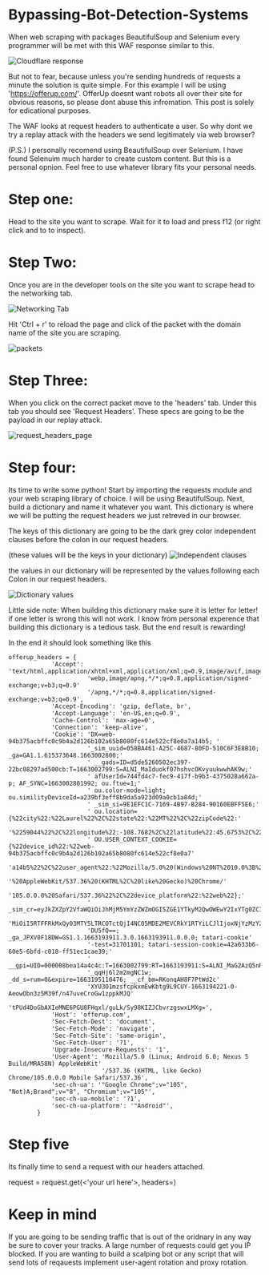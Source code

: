 # Bypassing-Bot-Detection-Systems

When web scraping with packages BeautifulSoup and Selenium every programmer will be met with this WAF response similar to this.

![Cloudflare response](https://user-images.githubusercontent.com/92893340/191365938-33fc8827-fd66-4621-a32e-cca75e020696.JPG)

But not to fear, because unless you're sending hundreds of requests a minute the solution is quite simple. For this example I will be using 'https://offerup.com/'. OfferUp doesnt want robots all over their site for obvious reasons, so please dont abuse this infromation. This post is solely for edicational purposes. 

The WAF looks at request headers to authenticate a user. So why dont we try a replay attack with the headers we send legitimately via web browser?

(P.S.) I personally recomend using BeautifulSoup over Selenium. I have found Selenuim much harder to create custom content. But this is a personal opnion. Feel free to use whatever library fits your personal needs.

# Step one: 
Head to the site you want to scrape. Wait for it to load and press f12 (or right click and to to inspect).

# Step Two: 
Once you are in the developer tools on the site you want to scrape head to the networking tab. 

![Networking Tab](https://user-images.githubusercontent.com/92893340/191372115-629c74ad-bb33-415a-b095-2a41117dd83a.JPG)

Hit 'Ctrl + r' to reload the page and click of the packet with the domain name of the site you are scraping. 

![packets](https://user-images.githubusercontent.com/92893340/191372797-feb28247-7a0f-40dc-96af-9640e9ffccb3.JPG)

# Step Three:
When you click on the correct packet move to the 'headers' tab. Under this tab you should see 'Request Headers'. These specs are going to be the payload in our replay attack. 

![request_headers_page](https://user-images.githubusercontent.com/92893340/191373933-25df8b23-9fd7-48c7-8fe9-678f65de32d6.JPG)

# Step four:
Its time to write some python! Start by importing the requests module and your web scraping library of choice. I will be using BeautifulSoup.
Next, build a dictionary and name it whatever you want. This dictionary is where we will be putting the request headers we just retreved in our browser. 

The keys of this dictionary are going to be the dark grey color independent clauses before the colon in our request headers. 

(these values will be the keys in your dictionary) 
![Independent clauses](https://user-images.githubusercontent.com/92893340/191376504-b2ca4ee5-8841-4fab-818e-7fa36d8ef514.JPG)

the values in our dictionary will be represented by the values following each Colon in our request headers.

![Dictionary values](https://user-images.githubusercontent.com/92893340/191377863-dcaaed9b-6e3a-4597-952e-6ab5679287d8.JPG)

Little side note: When building this dictionary make sure it is letter for letter! if one letter is wrong this will not work. I know from personal experence that building this dictionary is a tedious task. But the end result is rewarding!

In the end it should look something like this
```
offerup_headers = {
            'Accept': 'text/html,application/xhtml+xml,application/xml;q=0.9,image/avif,image/'
                      'webp,image/apng,*/*;q=0.8,application/signed-exchange;v=b3;q=0.9'
                      '/apng,*/*;q=0.8,application/signed-exchange;v=b3;q=0.9',
            'Accept-Encoding': 'gzip, deflate, br',
            'Accept-Language': 'en-US,en;q=0.9',
            'Cache-Control': 'max-age=0',
            'Connection': 'keep-alive',
            'Cookie': 'DX=web-94b375acbffc0c9b4a2d126b102a65b8080fc614e522cf8e0a7a14b5; '
                      '_sim_uuid=058BA461-A25C-4687-80FD-510C6F3E8B10; _ga=GA1.1.615373648.1663002800;'
                      ' __gads=ID=d5de5260502ec397-22bc08297ad500cb:T=1663002799:S=ALNI_MaIduokf07hshvcOKvyuukwwhAK9w;'
                      ' afUserId=744fd4c7-fec9-417f-b9b3-4375028a662a-p; AF_SYNC=1663002801992; ou.ftue=1;'
                      ' ou.color-mode=light; ou.similityDeviceId=a239bf3eff8b9da5a923d09a0cb1a84d;'
                      ' _sim_si=9E1EFC1C-7169-4B97-B284-90160EBFF5E6;'
                      ' ou.location={%22city%22:%22Laurel%22%2C%22state%22:%22MT%22%2C%22zipCode%22:'
                      '%2259044%22%2C%22longitude%22:-108.7682%2C%22latitude%22:45.6753%2C%22source%22:%22ip%22};'
                      ' OU.USER_CONTEXT_COOKIE={%22device_id%22:%22web-94b375acbffc0c9b4a2d126b102a65b8080fc614e522cf8e0a7'
                      'a14b5%22%2C%22user_agent%22:%22Mozilla/5.0%20(Windows%20NT%2010.0%3B%20Win64%3B%20x64)'
                      '%20AppleWebKit/537.36%20(KHTML%2C%20like%20Gecko)%20Chrome/'
                      '105.0.0.0%20Safari/537.36%22%2C%22device_platform%22:%22web%22};'
                      ' _sim_cr=eyJkZXZpY2VfaWQiOiJhMjM5YmYzZWZmOGI5ZGE1YTkyM2QwOWEwY2IxYTg0ZCIsIn'
                      'MiOiI5RTFFRkMxQy03MTY5LTRCOTctQjI4NC05MDE2MEVCRkY1RTYiLCJlIjoxNjYzMzY2NzExM'
                      'DU5fQ==; _ga_JPXV0F18DW=GS1.1.1663193911.3.0.1663193911.0.0.0; tatari-cookie'
                      '-test=31701101; tatari-session-cookie=42a633b6-60e5-6bfd-c018-ff51ec1cae39;'
                      ' __gpi=UID=000008bea14a4c4c:T=1663002799:RT=1663193911:S=ALNI_MaG2AzQ5nRIs1'
                      '_qqHj6l2m2mgNC1w; _dd_s=rum=0&expire=1663195110476; __cf_bm=RKonqAH8F7PtWd2c'
                      'XYU3O1mzsfcpkxmEwKbtg9L9CUY-1663194221-0-AeowObn3z5M39f/n47uveCroGw1zppkMJQ'
                      'tPUd4DoGbAXIeMNE6PGU8FHqxl/guLk/Sy98KIZJCbvrzgswxLMXg=',
            'Host': 'offerup.com',
            'Sec-Fetch-Dest': 'document',
            'Sec-Fetch-Mode': 'navigate',
            'Sec-Fetch-Site': 'same-origin',
            'Sec-Fetch-User': '?1',
            'Upgrade-Insecure-Requests': '1',
            'User-Agent': 'Mozilla/5.0 (Linux; Android 6.0; Nexus 5 Build/MRA58N) AppleWebKit'
                          '/537.36 (KHTML, like Gecko) Chrome/105.0.0.0 Mobile Safari/537.36',
            'sec-ch-ua': '"Google Chrome";v="105", "Not)A;Brand";v="8", "Chromium";v="105"',
            'sec-ch-ua-mobile': '?1',
            'sec-ch-ua-platform': '"Android"',
        }
```
# Step five
Its finally time to send a request with our headers attached. 

request = request.get(<'your url here'>, headers=<incert name of dictionary with headers here>)

# Keep in mind 
If you are going to be sending traffic that is out of the oridnary in any way be sure to cover your tracks. A large number of requests could get you IP blocked. If you are wanting to build a scalping bot or any script that will send lots of reqauests implement user-agent rotation and proxy rotation. 




